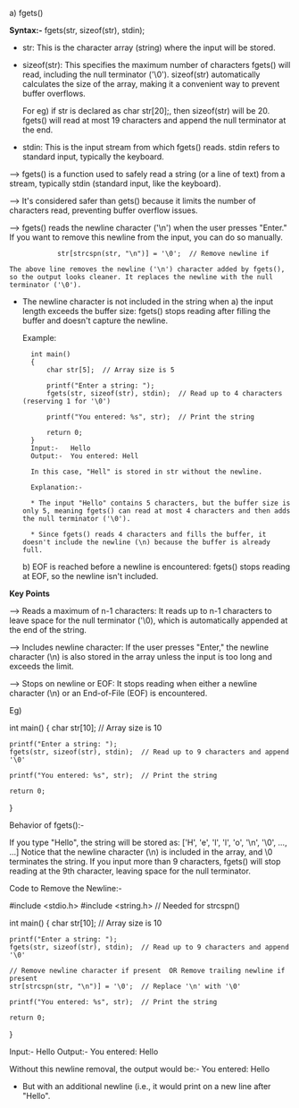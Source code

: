 a) fgets()


**Syntax:-**
                fgets(str, sizeof(str), stdin);


* str: This is the character array (string) where the input will be stored.

* sizeof(str): This specifies the maximum number of characters fgets() will read, including the null terminator ('\0'). sizeof(str) automatically calculates the size of the array, making it a convenient way to prevent buffer overflows.

    For eg) if str is declared as char str[20];, then sizeof(str) will be 20. fgets() will read at most 19 characters and append the null terminator at the end.

* stdin: This is the input stream from which fgets() reads. stdin refers to standard input, typically the keyboard.


--> fgets() is a function used to safely read a string (or a line of text) from a stream, typically stdin (standard input, like the keyboard).

--> It's considered safer than gets() because it limits the number of characters read, preventing buffer overflow issues.

--> fgets() reads the newline character ('\n') when the user presses "Enter." If you want to remove this newline from the input, you can do so manually.

                str[strcspn(str, "\n")] = '\0';  // Remove newline if 
                
    The above line removes the newline ('\n') character added by fgets(), so the output looks cleaner. It replaces the newline with the null terminator ('\0').


* The newline character is not included in the string when
    a) the input length exceeds the buffer size: fgets() stops reading after filling the buffer and doesn't capture the newline.

    Example:

        int main() 
        {
            char str[5];  // Array size is 5

            printf("Enter a string: ");
            fgets(str, sizeof(str), stdin);  // Read up to 4 characters (reserving 1 for '\0')

            printf("You entered: %s", str);  // Print the string

            return 0;
        }
        Input:-   Hello
        Output:-  You entered: Hell

        In this case, "Hell" is stored in str without the newline.

        Explanation:-

        * The input "Hello" contains 5 characters, but the buffer size is only 5, meaning fgets() can read at most 4 characters and then adds the null terminator ('\0').

        * Since fgets() reads 4 characters and fills the buffer, it doesn't include the newline (\n) because the buffer is already full.


    b) EOF is reached before a newline is encountered: fgets() stops reading at EOF, so the newline isn't included.


**Key Points**

--> Reads a maximum of n-1 characters: It reads up to n-1 characters to leave space for the null terminator ('\0), which is automatically appended at the end of the string.

--> Includes newline character: If the user presses "Enter," the newline character (\n) is also stored in the array unless the input is too long and exceeds the limit.

--> Stops on newline or EOF: It stops reading when either a newline character (\n) or an End-of-File (EOF) is encountered.


Eg)

int main() 
{
    char str[10];  // Array size is 10

    printf("Enter a string: ");
    fgets(str, sizeof(str), stdin);  // Read up to 9 characters and append '\0'

    printf("You entered: %s", str);  // Print the string

    return 0;
}

Behavior of fgets():-

If you type "Hello", the string will be stored as: ['H', 'e', 'l', 'l', 'o', '\n', '\0', ..., ...]
Notice that the newline character (\n) is included in the array, and \0 terminates the string.
If you input more than 9 characters, fgets() will stop reading at the 9th character, leaving space for the null terminator.


Code to Remove the Newline:-

#include <stdio.h>
#include <string.h>  // Needed for strcspn()

int main() 
{
    char str[10];  // Array size is 10

    printf("Enter a string: ");
    fgets(str, sizeof(str), stdin);  // Read up to 9 characters and append '\0'

    // Remove newline character if present  OR Remove trailing newline if present
    str[strcspn(str, "\n")] = '\0';  // Replace '\n' with '\0'

    printf("You entered: %s", str);  // Print the string

    return 0;
}

Input:-   Hello
Output:-   You entered: Hello

Without this newline removal, the output would be:-   You entered: Hello
* But with an additional newline (i.e., it would print on a new line after "Hello".





